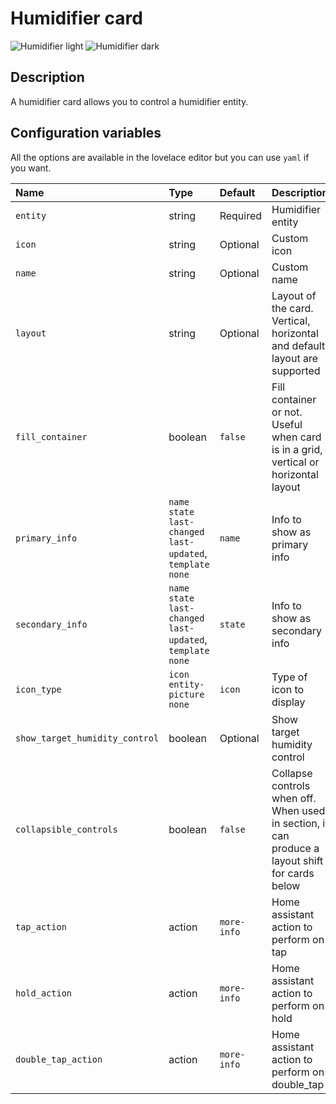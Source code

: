 # Humidifier card

![Humidifier light](../images/humidifier-light.png)
![Humidifier dark](../images/humidifier-dark.png)

## Description

A humidifier card allows you to control a humidifier entity.

## Configuration variables

All the options are available in the lovelace editor but you can use `yaml` if you want.

| Name                           | Type                                                | Default     | Description                                                                                     |
| :----------------------------- | :-------------------------------------------------- | :---------- | :---------------------------------------------------------------------------------------------- |
| `entity`                       | string                                              | Required    | Humidifier entity                                                                               |
| `icon`                         | string                                              | Optional    | Custom icon                                                                                     |
| `name`                         | string                                              | Optional    | Custom name                                                                                     |
| `layout`                       | string                                              | Optional    | Layout of the card. Vertical, horizontal and default layout are supported                       |
| `fill_container`               | boolean                                             | `false`     | Fill container or not. Useful when card is in a grid, vertical or horizontal layout             |
| `primary_info`                 | `name` `state` `last-changed` `last-updated`, `template` `none` | `name`      | Info to show as primary info                                                                    |
| `secondary_info`               | `name` `state` `last-changed` `last-updated`, `template` `none` | `state`     | Info to show as secondary info                                                                  |
| `icon_type`                    | `icon` `entity-picture` `none`                      | `icon`      | Type of icon to display                                                                         |
| `show_target_humidity_control` | boolean                                             | Optional    | Show target humidity control                                                                    |
| `collapsible_controls`         | boolean                                             | `false`     | Collapse controls when off. When used in section, it can produce a layout shift for cards below |
| `tap_action`                   | action                                              | `more-info` | Home assistant action to perform on tap                                                         |
| `hold_action`                  | action                                              | `more-info` | Home assistant action to perform on hold                                                        |
| `double_tap_action`            | action                                              | `more-info` | Home assistant action to perform on double_tap                                                  |
